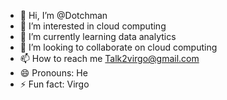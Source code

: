 - 👋 Hi, I’m @Dotchman
- 👀 I’m interested in cloud computing 
- 🌱 I’m currently learning data analytics 
- 💞️ I’m looking to collaborate on cloud computing 
- 📫 How to reach me Talk2virgo@gmail.com
- 😄 Pronouns: He
- ⚡ Fun fact: Virgo 

<!---
Dotchman/Dotchman is a ✨ special ✨ repository because its `README.md` (this file) appears on your GitHub profile.
You can click the Preview link to take a look at your changes.
--->
